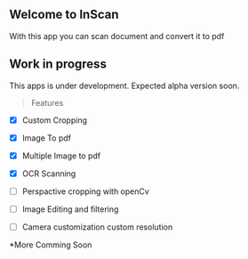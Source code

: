 ## Welcome to InScan 

With this app you can scan document and convert it to pdf
## Work in progress
This apps is under development. Expected alpha version soon.
> Features
- [x] Custom Cropping
- [x] Image To pdf
- [x] Multiple Image to pdf
- [x] OCR Scanning
- [ ] Perspactive cropping with openCv
- [ ] Image Editing and filtering
- [ ] Camera customization custom resolution


*More Comming Soon

